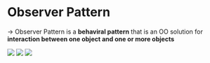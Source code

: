 # Observer Pattern

-> Observer Pattern is a **behaviral pattern** that is an OO solution for **interaction between one object and one or more objects**

<img src="https://github.com/Ziang-Lu/Software-Development-and-Design/blob/master/5-Design%20Patterns/4-Behavioral%20Patterns/3-Observer%20Pattern.md/observer_pattern.png?raw=true">

<img src="https://github.com/Ziang-Lu/Software-Development-and-Design/blob/master/5-Design%20Patterns/4-Behavioral%20Patterns/3-Observer%20Pattern.md/Observer%20Pattern.png?raw=true">

<img src="https://github.com/Ziang-Lu/Software-Development-and-Design/blob/master/5-Design%20Patterns/4-Behavioral%20Patterns/3-Observer%20Pattern.md/Java_Observable_Observer.png?raw=true">

